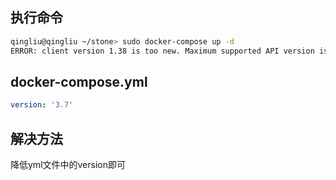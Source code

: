 ## 执行命令
```bash
qingliu@qingliu ~/stone> sudo docker-compose up -d
ERROR: client version 1.38 is too new. Maximum supported API version is 1.37
```

## docker-compose.yml
```yml
version: '3.7'
```

## 解决方法

降低yml文件中的version即可
